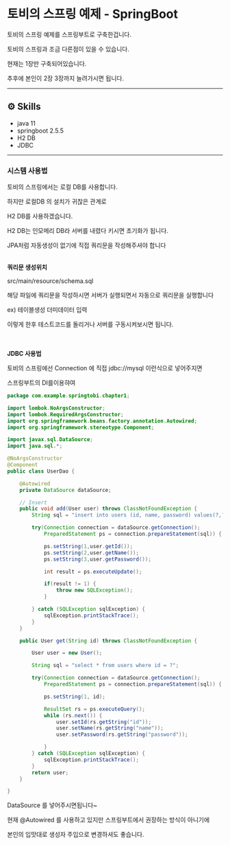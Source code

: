 # 토비의 스프링 예제 - SpringBoot
토비의 스프링 예제를 스프링부트로 구축한겁니다.

토비의 스프링과 조금 다른점이 있을 수 있습니다.

현재는 1장만 구축되어있습니다.

추후에 본인이 2장 3장까지 늘려가시면 됩니다.

---

## ⚙️ Skills

- java 11
- springboot 2.5.5
- H2 DB
- JDBC

---

### 시스템 사용법

토비의 스프링에서는 로컬 DB를 사용합니다.

하지만 로컬DB 의 설치가 귀찮은 관계로

H2 DB를 사용하겠습니다.

H2 DB는 인모메리 DB라 서버를 내렸다 키시면 초기화가 됩니다.

JPA처럼 자동생성이 없기에 직접 쿼리문을 작성해주셔야 합니다 <br> <br>

**쿼리문 생성위치**

src/main/resource/schema.sql 

해당 파일에 쿼리문을 작성하시면 서버가 실행되면서 자동으로 쿼리문을 실행합니다

ex) 테이블생성 더미데이터 입력

이렇게 한후 테스트코드를 돌리거나 서버를 구동시켜보시면 됩니다.
<br><br><br>

**JDBC 사용법**

토비의 스프링에선 Connection 에 직접 jdbc://mysql 이런식으로 넣어주지면

스프링부트의 DI를이용햐여 

```java
package com.example.springtobi.chapter1;

import lombok.NoArgsConstructor;
import lombok.RequiredArgsConstructor;
import org.springframework.beans.factory.annotation.Autowired;
import org.springframework.stereotype.Component;

import javax.sql.DataSource;
import java.sql.*;

@NoArgsConstructor
@Component
public class UserDao {

    @Autowired
    private DataSource dataSource;

    // Insert
    public void add(User user) throws ClassNotFoundException {
        String sql = "insert into users (id, name, password) values(?,?,?)";

        try(Connection connection = dataSource.getConnection();
            PreparedStatement ps = connection.prepareStatement(sql)) {

            ps.setString(1,user.getId());
            ps.setString(2,user.getName());
            ps.setString(3,user.getPassword());

            int result = ps.executeUpdate();

            if(result != 1) {
                throw new SQLException();
            }

        } catch (SQLException sqlException) {
            sqlException.printStackTrace();
        }
    }

    public User get(String id) throws ClassNotFoundException {

        User user = new User();

        String sql = "select * from users where id = ?";

        try(Connection connection = dataSource.getConnection();
            PreparedStatement ps = connection.prepareStatement(sql)) {

            ps.setString(1, id);

            ResultSet rs = ps.executeQuery();
            while (rs.next()) {
                user.setId(rs.getString("id"));
                user.setName(rs.getString("name"));
                user.setPassword(rs.getString("password"));

            }
        } catch (SQLException sqlException) {
            sqlException.printStackTrace();
        }
        return user;
    }

}

```

DataSource 를 넣어주시면됩니다~ 

현재 @Autowired 를 사용하고 있지만 스프링부트에서 권장하는 방식이 아니기에

본인의 입맛대로 생성자 주입으로 변경하셔도 좋습니다.
